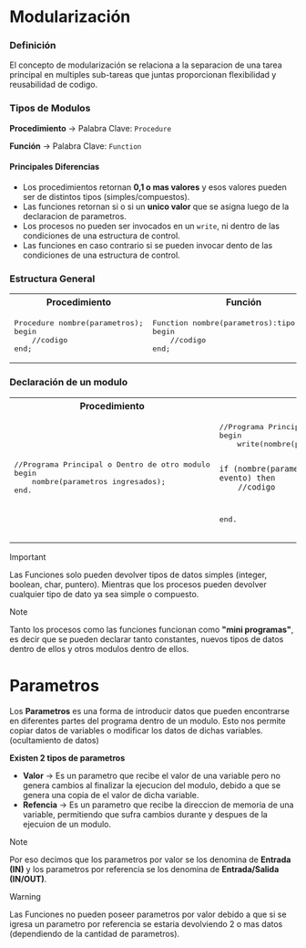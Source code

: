 <h1>Modularización</h1>

<h3>Definición</h3>

El concepto de modularización se relaciona a la separacion de una tarea principal en multiples sub-tareas que juntas proporcionan flexibilidad y reusabilidad de codigo.

<h3>Tipos de Modulos</h3>

**Procedimiento** -> Palabra Clave: `Procedure`

**Función** -> Palabra Clave: `Function`

#### Principales Diferencias

* Los procedimientos retornan **0,1 o mas valores** y esos valores pueden ser de distintos tipos (simples/compuestos).
* Las funciones retornan si o si un **unico valor** que se asigna luego de la declaracion de parametros.
* Los procesos no pueden ser invocados en un `write`, ni dentro de las condiciones de una estructura de control.
* Las funciones en caso contrario si se pueden invocar dento de las condiciones de una estructura de control.

<h3>Estructura General</h3>

<table align="center">
<tr>
<th>
Procedimiento
</th>
<th>
Función
</th>
</tr>
<tr>
<td>
<pre lang="pascal">
Procedure nombre(parametros);
begin
    //codigo
end;
</pre>
</td>
<td>
<pre lang="pascal">
Function nombre(parametros):tipo de dato;
begin
    //codigo
end;
</pre>
</td>
</tr>
</table>

<h3>Declaración de un modulo</h3>

<table align="center">
<tr>
<th>
Procedimiento
</th>
<th>
Función
</th>
</tr>
<tr>
<td>
<pre lang="pascal">
//Programa Principal o Dentro de otro modulo
begin
    nombre(parametros ingresados);
end.
</pre>
</td>
<td>
<pre lang="pascal">
//Programa Principal o Dentro de otro modulo
begin
    write(nombre(paramtros ingresados));

    if (nombre(parametros ingresados) = evento) then
        //codigo
end.
</pre>
</td>
</tr>
</table>

>[!IMPORTANT]
>Las Funciones solo pueden devolver tipos de datos simples (integer, boolean, char, puntero). Mientras que los procesos pueden devolver cualquier tipo de dato ya sea simple o compuesto.

>[!NOTE]
>Tanto los procesos como las funciones funcionan como **"mini programas"**, es decir que se pueden declarar tanto constantes, nuevos tipos de datos dentro de ellos y otros modulos dentro de ellos.

<h1>Parametros</h1>

Los **Parametros** es una forma de introducir datos que pueden encontrarse en diferentes partes del programa dentro de un modulo. Esto nos permite copiar datos de variables o modificar los datos de dichas variables. (ocultamiento de datos)

**Existen 2 tipos de parametros**

* **Valor** -> Es un parametro que recibe el valor de una variable pero no genera cambios al finalizar la ejecucion del modulo, debido a que se genera una copia de el valor de dicha variable.
* **Refencia** -> Es un parametro que recibe la direccion de memoria de una variable, permitiendo que sufra cambios durante y despues de la ejecuion de un modulo.

>[!NOTE]
> Por eso decimos que los parametros por valor se los denomina de **Entrada (IN)** y los parametros por referencia se los denomina de **Entrada/Salida (IN/OUT)**.

>[!WARNING]
> Las Funciones no pueden poseer parametros por valor debido a que si se igresa un parametro por referencia se estaria devolviendo 2 o mas datos (dependiendo de la cantidad de parametros).

